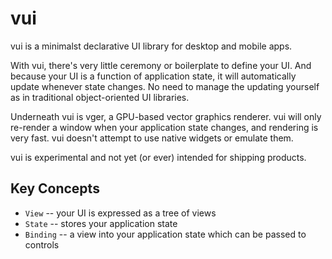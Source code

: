 
# vui

vui is a minimalst declarative UI library for desktop and mobile apps.

With vui, there's very little ceremony or boilerplate to define your UI.
And because your UI is a function of application state, it will automatically
update whenever state changes. No need to manage the updating yourself as in
traditional object-oriented UI libraries.

Underneath vui is vger, a GPU-based vector graphics renderer. vui will only
re-render a window when your application state changes, and rendering is very
fast. vui doesn't attempt to use native widgets or emulate them.

vui is experimental and not yet (or ever) intended for shipping products.

## Key Concepts

- `View` -- your UI is expressed as a tree of views
- `State` -- stores your application state
- `Binding` -- a view into your application state which can be passed to controls

